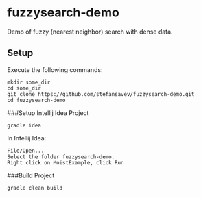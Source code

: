 # fuzzysearch-demo
Demo of fuzzy (nearest neighbor) search with dense data.

## Setup

Execute the following commands:

```
mkdir some_dir
cd some_dir
git clone https://github.com/stefansavev/fuzzysearch-demo.git
cd fuzzysearch-demo
```

###Setup Intellij Idea Project

```
gradle idea
```

In Intellij Idea:
```
File/Open...
Select the folder fuzzysearch-demo.
Right click on MnistExample, click Run
```

###Build Project

```
gradle clean build
```
